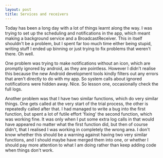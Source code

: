 ```yaml
---
layout: post
title: Services and receivers
---
```


Today has been a long day with a lot of things learnt along the way. I was
trying to set up the scheduling and notifications in the app, which meant making
a background service and a BroadcastReceiver. This in itself shouldn't be a
problem, but I spent far too much time either being stupid, writing stuff I
ended up binning or just trying to fix problems that weren't there. Oh well.

One problem was trying to make notifications without an icon, which are promptly
ignored by android, as they are pointless. However I didn't realise this because
the new Android development tools kindly filters out any errors that aren't
directly to do with my app. So system calls about ignored notifications were
hidden away. Nice. So lesson one, occasionally check the full logs.

Another problem was that I have two similar functions, which do very similar
things. One gets called at the very start of the trial process, the other is
repeatedly called after that. I had managed to write a bug into the first
function, but spent a lot of futile effort 'fixing' the second function, which
was working fine. It was only when I put some extra log calls in that would have
appeared no matter what the first function did, but then of course didn't, that
I realised I was working in completely the wrong area. I don't know whether this
should be a warning against having two very similar functions, and I should
maybe have merged them into one, or whether I should pay more attention to what
I am doing rather than keep adding code when things don't work.

